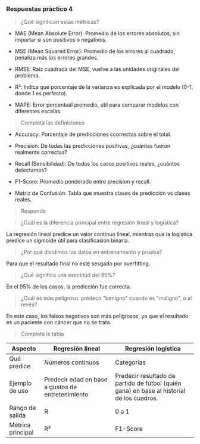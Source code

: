 ### Respuestas práctico 4

> ¿Qué significan estas métricas?

- MAE (Mean Absolute Error): Promedio de los errores absolutos, sin importar si son positivos o negativos.

- MSE (Mean Squared Error): Promedio de los errores al cuadrado, penaliza más los errores grandes.

- RMSE: Raíz cuadrada del MSE, vuelve a las unidades originales del problema.

- R²: Indica qué porcentaje de la varianza es explicada por el modelo (0-1, donde 1 es perfecto).

- MAPE: Error porcentual promedio, útil para comparar modelos con diferentes escalas.

> Completa las definiciones

- Accuracy: Porcentaje de predicciones ccorrectas sobre el total.

- Precision: De todas las predicciones positivas, ¿cuántas fueron realmente correctas?

- Recall (Sensibilidad): De todos los casos positivos reales, ¿cuántos detectamos?

- F1-Score: Promedio ponderado entre precision y recall.

- Matriz de Confusión: Tabla que muestra clases de predicción vs clases reales.

> Responde

> ¿Cuál es la diferencia principal entre regresión lineal y logística?

La regresión lineal predice un valor continuo lineal, mientras que la logística
predice un sigmoide útil para clasificasión binaria.

> ¿Por qué dividimos los datos en entrenamiento y prueba?

Para que el resultado final no esté sesgado por overfitting.

> ¿Qué significa una exactitud del 95%?

En el 95% de los casos, la predicción fue correcta.

> ¿Cuál es más peligroso: predecir "benigno" cuando es "maligno", o al revés?

En este caso, los falsos negativos son más peligrosos, ya que el resultado es
un paciente con cáncer que no se trata.

> Completa la tabla

| Aspecto           | Regresión lineal                                  | Regresión logística                                                          |
| ----------------- | ------------------------------------------------- | ---------------------------------------------------------------------------- |
| Qué predice       | Números continuos                                 | Categorías                                                                   |
| Ejemplo de uso    | Predecir edad en base a gustos de entretenimiento | Predecir resultado de partido de fútbol (quién gana) en base al historial de los cuadros. |
| Rango de salida   | R                                                 | 0 a 1                                                                        |
| Métrica principal | R²                                                | F1-Score                                                                     |
